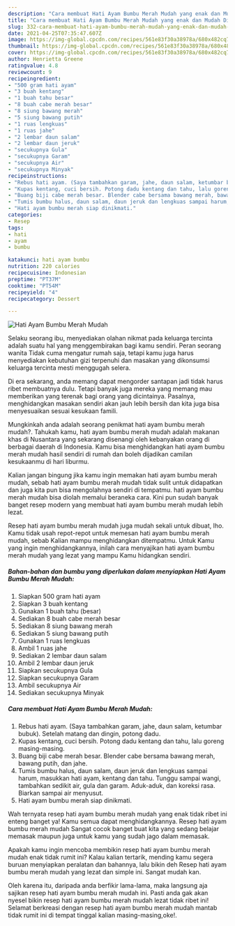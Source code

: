 ```yaml
---
description: "Cara membuat Hati Ayam Bumbu Merah Mudah yang enak dan Mudah Dibuat"
title: "Cara membuat Hati Ayam Bumbu Merah Mudah yang enak dan Mudah Dibuat"
slug: 332-cara-membuat-hati-ayam-bumbu-merah-mudah-yang-enak-dan-mudah-dibuat
date: 2021-04-25T07:35:47.607Z
image: https://img-global.cpcdn.com/recipes/561e83f30a38978a/680x482cq70/hati-ayam-bumbu-merah-mudah-foto-resep-utama.jpg
thumbnail: https://img-global.cpcdn.com/recipes/561e83f30a38978a/680x482cq70/hati-ayam-bumbu-merah-mudah-foto-resep-utama.jpg
cover: https://img-global.cpcdn.com/recipes/561e83f30a38978a/680x482cq70/hati-ayam-bumbu-merah-mudah-foto-resep-utama.jpg
author: Henrietta Greene
ratingvalue: 4.8
reviewcount: 9
recipeingredient:
- "500 gram hati ayam"
- "3 buah kentang"
- "1 buah tahu besar"
- "8 buah cabe merah besar"
- "8 siung bawang merah"
- "5 siung bawang putih"
- "1 ruas lengkuas"
- "1 ruas jahe"
- "2 lembar daun salam"
- "2 lembar daun jeruk"
- "secukupnya Gula"
- "secukupnya Garam"
- "secukupnya Air"
- "secukupnya Minyak"
recipeinstructions:
- "Rebus hati ayam. (Saya tambahkan garam, jahe, daun salam, ketumbar bubuk). Setelah matang dan dingin, potong dadu."
- "Kupas kentang, cuci bersih. Potong dadu kentang dan tahu, lalu goreng masing-masing."
- "Buang biji cabe merah besar. Blender cabe bersama bawang merah, bawang putih, dan jahe."
- "Tumis bumbu halus, daun salam, daun jeruk dan lengkuas sampai harum, masukkan hati ayam, kentang dan tahu. Tunggu sampai wangi, tambahkan sedikit air, gula dan garam. Aduk-aduk, dan koreksi rasa. Biarkan sampai air menyusut."
- "Hati ayam bumbu merah siap dinikmati."
categories:
- Resep
tags:
- hati
- ayam
- bumbu

katakunci: hati ayam bumbu 
nutrition: 220 calories
recipecuisine: Indonesian
preptime: "PT37M"
cooktime: "PT54M"
recipeyield: "4"
recipecategory: Dessert

---
```



![Hati Ayam Bumbu Merah Mudah](https://img-global.cpcdn.com/recipes/561e83f30a38978a/680x482cq70/hati-ayam-bumbu-merah-mudah-foto-resep-utama.jpg)

Selaku seorang ibu, menyediakan olahan nikmat pada keluarga tercinta adalah suatu hal yang menggembirakan bagi kamu sendiri. Peran seorang  wanita Tidak cuma mengatur rumah saja, tetapi kamu juga harus menyediakan kebutuhan gizi terpenuhi dan masakan yang dikonsumsi keluarga tercinta mesti menggugah selera.

Di era  sekarang, anda memang dapat mengorder santapan jadi tidak harus ribet membuatnya dulu. Tetapi banyak juga mereka yang memang mau memberikan yang terenak bagi orang yang dicintainya. Pasalnya, menghidangkan masakan sendiri akan jauh lebih bersih dan kita juga bisa menyesuaikan sesuai kesukaan famili. 



Mungkinkah anda adalah seorang penikmat hati ayam bumbu merah mudah?. Tahukah kamu, hati ayam bumbu merah mudah adalah makanan khas di Nusantara yang sekarang disenangi oleh kebanyakan orang di berbagai daerah di Indonesia. Kamu bisa menghidangkan hati ayam bumbu merah mudah hasil sendiri di rumah dan boleh dijadikan camilan kesukaanmu di hari liburmu.

Kalian jangan bingung jika kamu ingin memakan hati ayam bumbu merah mudah, sebab hati ayam bumbu merah mudah tidak sulit untuk didapatkan dan juga kita pun bisa mengolahnya sendiri di tempatmu. hati ayam bumbu merah mudah bisa diolah memalui beraneka cara. Kini pun sudah banyak banget resep modern yang membuat hati ayam bumbu merah mudah lebih lezat.

Resep hati ayam bumbu merah mudah juga mudah sekali untuk dibuat, lho. Kamu tidak usah repot-repot untuk memesan hati ayam bumbu merah mudah, sebab Kalian mampu menghidangkan ditempatmu. Untuk Kamu yang ingin menghidangkannya, inilah cara menyajikan hati ayam bumbu merah mudah yang lezat yang mampu Kamu hidangkan sendiri.

<!--inarticleads1-->

##### Bahan-bahan dan bumbu yang diperlukan dalam menyiapkan Hati Ayam Bumbu Merah Mudah:

1. Siapkan 500 gram hati ayam
1. Siapkan 3 buah kentang
1. Gunakan 1 buah tahu (besar)
1. Sediakan 8 buah cabe merah besar
1. Sediakan 8 siung bawang merah
1. Sediakan 5 siung bawang putih
1. Gunakan 1 ruas lengkuas
1. Ambil 1 ruas jahe
1. Sediakan 2 lembar daun salam
1. Ambil 2 lembar daun jeruk
1. Siapkan secukupnya Gula
1. Siapkan secukupnya Garam
1. Ambil secukupnya Air
1. Sediakan secukupnya Minyak




<!--inarticleads2-->

##### Cara membuat Hati Ayam Bumbu Merah Mudah:

1. Rebus hati ayam. (Saya tambahkan garam, jahe, daun salam, ketumbar bubuk). Setelah matang dan dingin, potong dadu.
1. Kupas kentang, cuci bersih. Potong dadu kentang dan tahu, lalu goreng masing-masing.
1. Buang biji cabe merah besar. Blender cabe bersama bawang merah, bawang putih, dan jahe.
1. Tumis bumbu halus, daun salam, daun jeruk dan lengkuas sampai harum, masukkan hati ayam, kentang dan tahu. Tunggu sampai wangi, tambahkan sedikit air, gula dan garam. Aduk-aduk, dan koreksi rasa. Biarkan sampai air menyusut.
1. Hati ayam bumbu merah siap dinikmati.




Wah ternyata resep hati ayam bumbu merah mudah yang enak tidak ribet ini enteng banget ya! Kamu semua dapat menghidangkannya. Resep hati ayam bumbu merah mudah Sangat cocok banget buat kita yang sedang belajar memasak maupun juga untuk kamu yang sudah jago dalam memasak.

Apakah kamu ingin mencoba membikin resep hati ayam bumbu merah mudah enak tidak rumit ini? Kalau kalian tertarik, mending kamu segera buruan menyiapkan peralatan dan bahannya, lalu bikin deh Resep hati ayam bumbu merah mudah yang lezat dan simple ini. Sangat mudah kan. 

Oleh karena itu, daripada anda berfikir lama-lama, maka langsung aja sajikan resep hati ayam bumbu merah mudah ini. Pasti anda gak akan nyesel bikin resep hati ayam bumbu merah mudah lezat tidak ribet ini! Selamat berkreasi dengan resep hati ayam bumbu merah mudah mantab tidak rumit ini di tempat tinggal kalian masing-masing,oke!.

